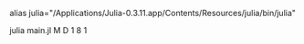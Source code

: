 alias julia="/Applications/Julia-0.3.11.app/Contents/Resources/julia/bin/julia"


julia main.jl M D 1 8 1